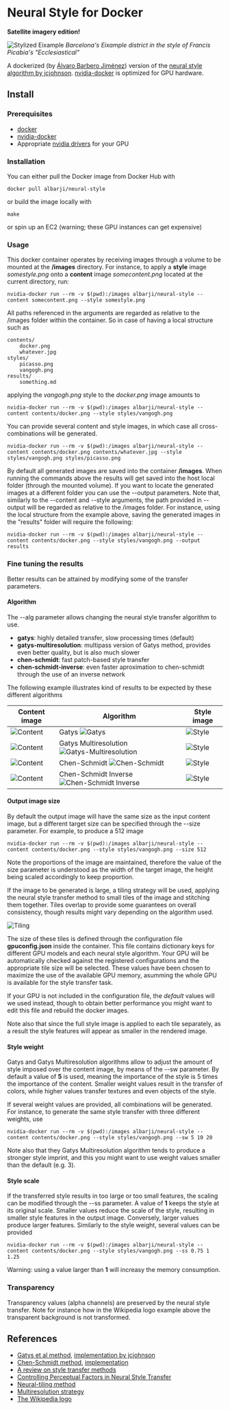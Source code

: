 # Neural Style for Docker
__Satellite imagery edition!__

![Stylized Eixample](doc/barca1-0-1_by_picabia_ecclesiastical_1080px_2016_11_22_400.png)
_Barcelona's Eixample district in the style of Francis Picabia's "Ecclesiastical"_

A dockerized (by [Álvaro Barbero Jiménez](https://github.com/albarji/neural-style-docker)) version of the [neural style algorithm by jcjohnson](https://github.com/jcjohnson/neural-style). [nvidia-docker](https://github.com/NVIDIA/nvidia-docker) is optimized for GPU hardware.

## Install

### Prerequisites

* [docker](https://www.docker.com/)
* [nvidia-docker](https://github.com/NVIDIA/nvidia-docker)
* Appropriate [nvidia drivers](http://www.nvidia.es/Download/index.aspx) for your GPU

### Installation

You can either pull the Docker image from Docker Hub with

`docker pull albarji/neural-style`

or build the image locally with

`make`
	
or spin up an EC2 (warning; these GPU instances can get expensive)

### Usage

This docker container operates by receiving images through a volume to be mounted at the **/images** directory.
For instance, to apply a **style** image *somestyle.png* onto a **content** image *somecontent.png* located at the 
current directory, run: 

    nvidia-docker run --rm -v $(pwd):/images albarji/neural-style --content somecontent.png --style somestyle.png

All paths referenced in the arguments are regarded as relative to the /images folder within the container. So in case
of having a local structure such as

    contents/
        docker.png
        whatever.jpg
    styles/
        picasso.png
        vangogh.png
    results/
        something.md
        
applying the *vangogh.png* style to the *docker.png* image amounts to

    nvidia-docker run --rm -v $(pwd):/images albarji/neural-style --content contents/docker.png --style styles/vangogh.png
    
You can provide several content and style images, in which case all cross-combinations will be generated.

    nvidia-docker run --rm -v $(pwd):/images albarji/neural-style --content contents/docker.png contents/whatever.jpg --style styles/vangogh.png styles/picasso.png
    
By default all generated images are saved into the container **/images**. When running the commands above the results
will get saved into the host local folder (through the mounted volume). If you want to locate the generated images at a 
different folder you can use the --output parameters. Note that, similarly to the --content and --style arguments,
the path provided in --output will be regarded as relative to the /images folder. For instance, using the local 
structure from the example above, saving the generated images in the "results" folder will require the following:

    nvidia-docker run --rm -v $(pwd):/images albarji/neural-style --content contents/docker.png --style styles/vangogh.png --output results

### Fine tuning the results

Better results can be attained by modifying some of the transfer parameters.

#### Algorithm

The --alg parameter allows changing the neural style transfer algorithm to use.

* **gatys**: highly detailed transfer, slow processing times (default)
* **gatys-multiresolution**: multipass version of Gatys method, provides even better quality, but is also much slower
* **chen-schmidt**: fast patch-based style transfer
* **chen-schmidt-inverse**: even faster aproximation to chen-schmidt through the use of an inverse network

The following example illustrates kind of results to be expected by these different algorithms

| Content image | Algorithm | Style image |
| ------------- | --------- | ----------- |
| ![Content](./doc/avila-walls.jpg) | Gatys ![Gatys](./doc/avila-walls_broca_gatys_ss1.0_sw10.0.jpg) | ![Style](./doc/broca.jpg) |
| ![Content](./doc/avila-walls.jpg) | Gatys Multiresolution ![Gatys-Multiresolution](./doc/avila-walls_broca_gatys-multiresolution_ss1.0_sw3.0.jpg) | ![Style](./doc/broca.jpg) |
| ![Content](./doc/avila-walls.jpg) | Chen-Schmidt ![Chen-Schmidt](./doc/avila-walls_broca_chen-schmidt_ss1.0.jpg) | ![Style](./doc/broca.jpg) | 
| ![Content](./doc/avila-walls.jpg) | Chen-Schmidt Inverse ![Chen-Schmidt Inverse](./doc/avila-walls_broca_chen-schmidt-inverse_ss1.0.jpg) | ![Style](./doc/broca.jpg) | 

#### Output image size

By default the output image will have the same size as the input content image, but a different target size can be
specified through the --size parameter. For example, to produce a 512 image

    nvidia-docker run --rm -v $(pwd):/images albarji/neural-style --content contents/docker.png --style styles/vangogh.png --size 512
    
Note the proportions of the image are maintained, therefore the value of the size parameter is understood as the width 
of the target image, the height being scaled accordingly to keep proportion.

If the image to be generated is large, a tiling strategy will be used, applying the neural style transfer method
to small tiles of the image and stitching them together. Tiles overlap to provide some guarantees on overall
consistency, though results might vary depending on the algorithm used.

![Tiling](./doc/tiling.png)

The size of these tiles is defined through the configuration file **gpuconfig.json** inside the container.
This file contains dictionary keys for different GPU models and each neural style algorithm. Your GPU will be 
automatically checked against the registered configurations and the appropriate tile size will be selected. These values
have been chosen to maximize the use of the available GPU memory, asumming the whole GPU is available for the style
transfer task.  

If your GPU is not included in the configuration file, the *default* values will we used instead, though to obtain
better performance you might want to edit this file and rebuild the docker images.

Note also that since the full style image is applied to each tile separately, as a result the style features will appear
as smaller in the rendered image.

#### Style weight

Gatys and Gatys Multiresolution algorithms allow to adjust the amount of style imposed over the content image, by means 
of the --sw parameter. By default a value of **5** is used, meaning the importance of the style is 5 times the 
importance of the content. Smaller weight values result in the transfer of colors, while higher values transfer textures 
and even objects of the style.

If several weight values are provided, all combinations will be generated. For instance, to generate the same
style transfer with three different weights, use

    nvidia-docker run --rm -v $(pwd):/images albarji/neural-style --content contents/docker.png --style styles/vangogh.png --sw 5 10 20
    
Note also that they Gatys Multiresolution algorithm tends to produce a stronger style imprint, and this you might want
to use weight values smaller than the default (e.g. 3). 

#### Style scale

If the transferred style results in too large or too small features, the scaling can be modified through the --ss 
parameter. A value of **1** keeps the style at its original scale. Smaller values reduce the scale of the style,
resulting in smaller style features in the output image. Conversely, larger values produce larger features. 
Similarly to the style weight, several values can be provided

    nvidia-docker run --rm -v $(pwd):/images albarji/neural-style --content contents/docker.png --style styles/vangogh.png --ss 0.75 1 1.25
    
Warning: using a value larger than **1** will increasy the memory consumption. 

### Transparency

Transparency values (alpha channels) are preserved by the neural style transfer. Note for instance how in the Wikipedia
logo example above the transparent background is not transformed.

## References

* [Gatys et al method](https://arxiv.org/abs/1508.06576), [implementation by jcjohnson](https://github.com/jcjohnson/neural-style)
* [Chen-Schmidt method](https://arxiv.org/pdf/1612.04337.pdf), [implementation](https://github.com/rtqichen/style-swap)
* [A review on style transfer methods](https://arxiv.org/pdf/1705.04058.pdf)
* [Controlling Perceptual Factors in Neural Style Transfer](https://arxiv.org/abs/1611.07865)
* [Neural-tiling method](https://github.com/ProGamerGov/Neural-Tile)
* [Multiresolution strategy](https://gist.github.com/jcjohnson/ca1f29057a187bc7721a3a8c418cc7db)
* [The Wikipedia logo](https://en.wikipedia.org/wiki/Wikipedia_logo)
